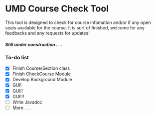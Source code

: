 # UMD Course Check Tool
This tool is designed to check for course infomation and/or if any open seats available for the course.
It is sort of finished, welcome for any feedbacks and any requests for updates!

##### Still under construction . . .

### To-do list
- [x] Finish Course/Section class
- [x] Finish CheckCourse Module
- [x] Develop Background Module
- [x] GUI!
- [x] GUI!!
- [x] GUI!!!
- [ ] Write Javadoc
- [ ] More . . .
